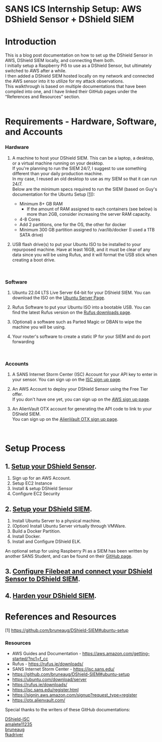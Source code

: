 # SANS ICS Internship Setup: AWS DShield Sensor + DShield SIEM 
# Introduction
This is a blog post documentation on how to set up the DShield Sensor in AWS, DShield SIEM locally, and connecting them both. <br>
I initially setup a Raspberry Pi5 to use as a DShield Sensor, but ultimately switched to AWS after a while. <br>
I then added a DShield SIEM hosted locally on my network and connected the AWS sensor into it to utilize for my attack observations. <br>
This walkthrough is based on multiple documentations that have been compiled into one, and I have linked their GitHub pages under the “References and Resources” section. 
<br>
<br>

# Requirements - Hardware, Software, and Accounts

### Hardware

1. A machine to host your DShield SIEM. This can be a laptop, a desktop, or a virtual machine running on your desktop. <br>
  If you're planning to run the SIEM 24/7, I suggest to use something different than your daily production machine. <br>
  In my case, I reused an old desktop to use as my SIEM so that it can run 24/7. <br>
  Below are the minimum specs required to run the SIEM (based on Guy's documentation for the Ubuntu Setup [[1]](https://github.com/bruneaug/DShield-SIEM#ubuntu-setup)): <br>
   - Minimum 8+ GB RAM<br>
     - If the amount of RAM assigned to each containers (see below) is more than 2GB, consider increasing the server RAM capacity.<br>
   - 4-8 Cores<br>
   - Add 2 partitions, one for the OS, the other for docker<br>
   - Minimum 300 GB partition assigned to /var/lib/docker (I used a 1TB SATA drive) <br>

2. USB flash drive(s) to put your Ubuntu ISO to be installed to your repurposed machine. Have at least 16GB, and it must be clear of any data since you will be using Rufus, and it will format the USB stick when creating a boot drive.
<br>

### Software

1. Ubuntu 22.04 LTS Live Server 64-bit for your DShield SIEM. You can download the ISO on the [Ubuntu Server Page](https://ubuntu.com/download/server).

2. Rufus Software to put your Ubuntu ISO into a bootable USB. You can find the latest Rufus version on the [Rufus downloads page](https://rufus.ie/downloads/).

3. (Optional) a software such as Parted Magic or DBAN to wipe the machine you will be using.

4. Your router's software to create a static IP for your SIEM and do port forwarding
<br>

### Accounts

1. A SANS Internet Storm Center (ISC) Account for your API key to enter in your sensor. You can sign up on the [ISC sign up page](https://isc.sans.edu/register.html).

2. An AWS Account to deploy your DShield Sensor using the Free Tier offer. <br> If you don't have one yet, you can sign up on the [AWS sign up page](https://signin.aws.amazon.com/signup?request_type=register).

3. An AlienVault OTX account for generating the API code to link to your DShield SIEM. <br> You can sign up on the [AlienVault OTX sign up page](https://otx.alienvault.com/).
<br>

# Setup Process

## 1. [Setup your DShield Sensor](./1.%20AWS%20DShield%20Sensor%20Setup.md).
  1.	Sign up for an AWS Account.
  2.	Setup EC2 Instance
  3.	Install & setup DShield Sensor
  4.	Configure EC2 Security

## 2. [Setup your DShield SIEM](./2.%20Setup%20Your%20DShield%20SIEM.md). <br>
  1. Install Ubuntu Server to a physical machine.<br> <!-- TO-DO: Create a page on how to intall Ubuntu Server to a machine -->
  2. (Option) Install Ubuntu Server virtually through VMWare.<br> <!-- TO-DO: Create a page on how to install Ubuntu Server virtually through VMWare -->
  3. Build a Docker Partition.<br> <!-- TO-DO: Either Link Guy's page on how to build a docker partion, or create a page dedicated for it. The amount of storage might need to be defined. -->
  4. Install Docker.<br> <!-- TO-DO: Create a page on how to install Docker -->
  5. Install and Configure DShield ELK.<br> <!-- TO-DO: Create a page on how to Configure DShield ELK based on Guy's Configurations-->


An optional setup for using Raspberry Pi as a SIEM has been written by another SANS Student, and can be found on their [GitHub page](https://github.com/amelete11235/homelab/blob/main/Installing%20DShield%20SIEM%20on%20a%20Raspberry%20Pi%205%20-%208%20GB%20RAM/Installing%20DShield%20SIEM%20on%20a%20Raspberry%20Pi%205%20-%208%20GB%20RAM.md).
   
## 3. [Configure Filebeat and connect your DShield Sensor to DShield SIEM](./3.%20Configure%20Filebeat%20on%20DShield%20Sensor.md).


## 4. [Harden your DShield SIEM](./4.%20Harden%20your%20DShield%20SIEM.md).


# References and Resources

[1] https://github.com/bruneaug/DShield-SIEM#ubuntu-setup <br>

### Resources
- AWS Guides and Documentation - https://aws.amazon.com/getting-started/?nc1=f_cc
- Rufus - https://rufus.ie/downloads/
- SANS Internet Storm Center - https://isc.sans.edu/
- https://github.com/bruneaug/DShield-SIEM#ubuntu-setup
- https://ubuntu.com/download/server
- https://rufus.ie/downloads/
- https://isc.sans.edu/register.html
- https://signin.aws.amazon.com/signup?request_type=register
- https://otx.alienvault.com/


Special thanks to the writers of these GitHub documentations:<br>

[DShield-ISC](https://github.com/DShield-ISC/dshield) <br>
[amalete11235](https://github.com/amelete11235/homelab/blob/main/Installing%20DShield%20SIEM%20on%20a%20Raspberry%20Pi%205%20-%208%20GB%20RAM/Installing%20DShield%20SIEM%20on%20a%20Raspberry%20Pi%205%20-%208%20GB%20RAM.md) <br>
[bruneaug](https://github.com/bruneaug/DShield-SIEM/tree/main)<br>
[fkadriver](https://github.com/fkadriver/Dshield-ELK) <br>
